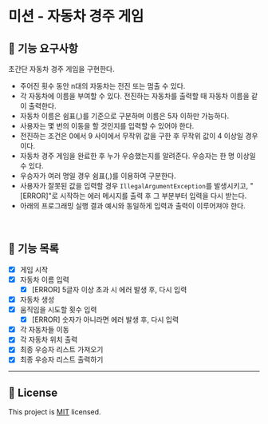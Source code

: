 # 미션 - 자동차 경주 게임

## 🚀 기능 요구사항

초간단 자동차 경주 게임을 구현한다.

- 주어진 횟수 동안 n대의 자동차는 전진 또는 멈출 수 있다.
- 각 자동차에 이름을 부여할 수 있다. 전진하는 자동차를 출력할 때 자동차 이름을 같이 출력한다.
- 자동차 이름은 쉼표(,)를 기준으로 구분하며 이름은 5자 이하만 가능하다.
- 사용자는 몇 번의 이동을 할 것인지를 입력할 수 있어야 한다.
- 전진하는 조건은 0에서 9 사이에서 무작위 값을 구한 후 무작위 값이 4 이상일 경우이다.
- 자동차 경주 게임을 완료한 후 누가 우승했는지를 알려준다. 우승자는 한 명 이상일 수 있다.
- 우승자가 여러 명일 경우 쉼표(,)를 이용하여 구분한다.
- 사용자가 잘못된 값을 입력할 경우 `IllegalArgumentException`를 발생시키고, "[ERROR]"로 시작하는 에러 메시지를 출력 후 그 부분부터 입력을 다시 받는다.
- 아래의 프로그래밍 실행 결과 예시와 동일하게 입력과 출력이 이루어져야 한다.

<br>

## 📌 기능 목록

- [X] 게임 시작
- [X] 자동차 이름 입력
    - [X] [ERROR] 5글자 이상 초과 시 에러 발생 후, 다시 입력
- [X] 자동차 생성
- [X] 움직임을 시도할 횟수 입력
    - [X] [ERROR] 숫자가 아니라면 에러 발생 후, 다시 입력
- [X] 각 자동차들 이동
- [X] 각 자동차 위치 출력
- [X] 최종 우승자 리스트 가져오기
- [X] 최종 우승자 리스트 출력하기

---


## 📝 License

This project is [MIT](https://github.com/woowacourse/java-racingcar-precourse/blob/master/LICENSE) licensed.